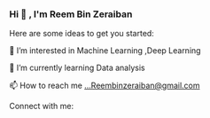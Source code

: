 ### Hi 👋 , I'm Reem Bin Zeraiban


Here are some ideas to get you started:

👀 I’m interested in Machine Learning ,Deep Learning

🌱 I’m currently learning Data analysis

📫 How to reach me ...Reembinzeraiban@gmail.com

Connect with me:
